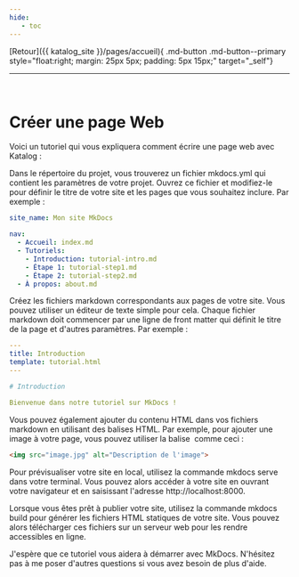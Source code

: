 ```yaml
---
hide:
   - toc
---
```


[Retour]({{ katalog_site }}/pages/accueil){ .md-button .md-button--primary style="float:right; margin: 25px 5px; padding: 5px 15px;" target="_self"}
 
<hr><br>

# Créer une page Web

Voici un tutoriel qui vous expliquera comment écrire une page web avec Katalog :

Dans le répertoire du projet, vous trouverez un fichier mkdocs.yml qui contient les paramètres de votre projet. Ouvrez ce fichier et modifiez-le pour définir le titre de votre site et les pages que vous souhaitez inclure. Par exemple :


``` yaml title="Navigation dans mkdocs.yml"
site_name: Mon site MkDocs

nav:
  - Accueil: index.md
  - Tutoriels:
    - Introduction: tutorial-intro.md
    - Étape 1: tutorial-step1.md
    - Étape 2: tutorial-step2.md
  - À propos: about.md
```


Créez les fichiers markdown correspondants aux pages de votre site. Vous pouvez utiliser un éditeur de texte simple pour cela. Chaque fichier markdown doit commencer par une ligne de front matter qui définit le titre de la page et d'autres paramètres. Par exemple :


``` yaml title="Navigation dans mkdocs.yml"
---
title: Introduction
template: tutorial.html
---

# Introduction

Bienvenue dans notre tutoriel sur MkDocs !
```

Vous pouvez également ajouter du contenu HTML dans vos fichiers markdown en utilisant des balises HTML. Par exemple, pour ajouter une image à votre page, vous pouvez utiliser la balise <img> comme ceci :

``` html title="Ajout ponctuel d'éléments HTML"
<img src="image.jpg" alt="Description de l'image">
```

Pour prévisualiser votre site en local, utilisez la commande mkdocs serve dans votre terminal. Vous pouvez alors accéder à votre site en ouvrant votre navigateur et en saisissant l'adresse http://localhost:8000.

Lorsque vous êtes prêt à publier votre site, utilisez la commande mkdocs build pour générer les fichiers HTML statiques de votre site. Vous pouvez alors télécharger ces fichiers sur un serveur web pour les rendre accessibles en ligne.

J'espère que ce tutoriel vous aidera à démarrer avec MkDocs. N'hésitez pas à me poser d'autres questions si vous avez besoin de plus d'aide.



<script type="text/javascript" src="https://konsilion.github.io/katalog-setup/js/functionality/slider-nav.js" defer></script> <script type="text/javascript" src="https://konsilion.github.io/katalog-setup/js/functionality/modif-page.js" defer></script> <script type="text/javascript" src="https://konsilion.github.io/katalog-setup/js/functionality/add-page.js" defer></script>
